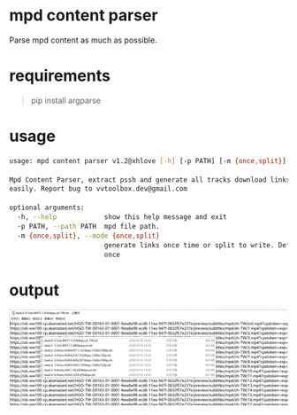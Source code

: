 # mpd content parser

Parse mpd content as much as possible.

# requirements

> pip install argparse

# usage

```bash
usage: mpd content parser v1.2@xhlove [-h] [-p PATH] [-m {once,split}]

Mpd Content Parser, extract pssh and generate all tracks download links
easily. Report bug to vvtoolbox.dev@gmail.com

optional arguments:
  -h, --help            show this help message and exit
  -p PATH, --path PATH  mpd file path.
  -m {once,split}, --mode {once,split}
                        generate links once time or split to write. Default is
                        once
```

# output

![example](/urls_output.png)